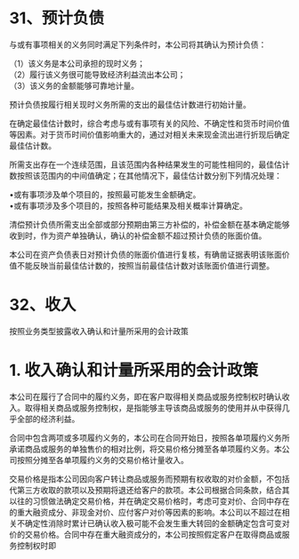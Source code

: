 # 31、预计负债

与或有事项相关的义务同时满足下列条件时，本公司将其确认为预计负债：

（1）该义务是本公司承担的现时义务；  
（2）履行该义务很可能导致经济利益流出本公司；  
（3）该义务的金额能够可靠地计量。

预计负债按履行相关现时义务所需的支出的最佳估计数进行初始计量。

在确定最佳估计数时，综合考虑与或有事项有关的风险、不确定性和货币时间价值等因素。对于货币时间价值影响重大的，通过对相关未来现金流出进行折现后确定最佳估计数。

所需支出存在一个连续范围，且该范围内各种结果发生的可能性相同的，最佳估计数按照该范围内的中间值确定；在其他情况下，最佳估计数分别下列情况处理：

•或有事项涉及单个项目的，按照最可能发生金额确定。  
•或有事项涉及多个项目的，按照各种可能结果及相关概率计算确定。

清偿预计负债所需支出全部或部分预期由第三方补偿的，补偿金额在基本确定能够收到时，作为资产单独确认，确认的补偿金额不超过预计负债的账面价值。

本公司在资产负债表日对预计负债的账面价值进行复核，有确凿证据表明该账面价值不能反映当前最佳估计数的，按照当前最佳估计数对该账面价值进行调整。

# 32、收入

按照业务类型披露收入确认和计量所采用的会计政策

# 1. 收入确认和计量所采用的会计政策

本公司在履行了合同中的履约义务，即在客户取得相关商品或服务控制权时确认收入。取得相关商品或服务控制权，是指能够主导该商品或服务的使用并从中获得几乎全部的经济利益。

合同中包含两项或多项履约义务的，本公司在合同开始日，按照各单项履约义务所承诺商品或服务的单独售价的相对比例，将交易价格分摊至各单项履约义务。本公司按照分摊至各单项履约义务的交易价格计量收入。

交易价格是指本公司因向客户转让商品或服务而预期有权收取的对价金额，不包括代第三方收取的款项以及预期将退还给客户的款项。本公司根据合同条款，结合其以往的习惯做法确定交易价格，并在确定交易价格时，考虑可变对价、合同中存在的重大融资成分、非现金对价、应付客户对价等因素的影响。本公司以不超过在相关不确定性消除时累计已确认收入极可能不会发生重大转回的金额确定包含可变对价的交易价格。合同中存在重大融资成分的，本公司按照假定客户在取得商品或服务控制权时即